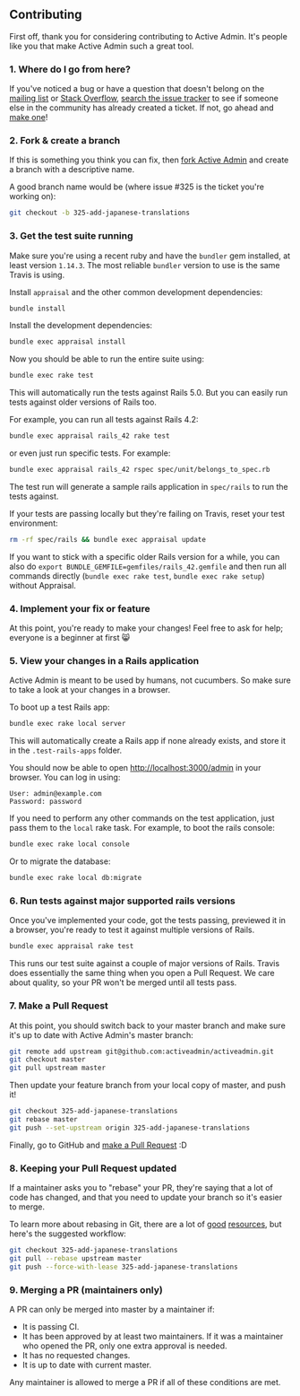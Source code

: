 ## Contributing

First off, thank you for considering contributing to Active Admin. It's people
like you that make Active Admin such a great tool.

### 1. Where do I go from here?

If you've noticed a bug or have a question that doesn't belong on the
[mailing list](http://groups.google.com/group/activeadmin) or
[Stack Overflow](http://stackoverflow.com/questions/tagged/activeadmin),
[search the issue tracker](https://github.com/activeadmin/activeadmin/issues?q=something)
to see if someone else in the community has already created a ticket.
If not, go ahead and [make one](https://github.com/activeadmin/activeadmin/issues/new)!

### 2. Fork & create a branch

If this is something you think you can fix, then
[fork Active Admin](https://help.github.com/articles/fork-a-repo)
and create a branch with a descriptive name.

A good branch name would be (where issue #325 is the ticket you're working on):

```sh
git checkout -b 325-add-japanese-translations
```

### 3. Get the test suite running

Make sure you're using a recent ruby and have the `bundler` gem installed, at
least version `1.14.3`. The most reliable `bundler` version to use is the same
Travis is using.

Install `appraisal` and the other common development dependencies:

```sh
bundle install
```

Install the development dependencies:

```sh
bundle exec appraisal install
```

Now you should be able to run the entire suite using:

```sh
bundle exec rake test
```

This will automatically run the tests against Rails 5.0. But you can easily run
tests against older versions of Rails too.

For example, you can run all tests against Rails 4.2:

```sh
bundle exec appraisal rails_42 rake test
```

or even just run specific tests. For example:

```sh
bundle exec appraisal rails_42 rspec spec/unit/belongs_to_spec.rb
```

The test run will generate a sample rails application in `spec/rails` to run the
tests against.

If your tests are passing locally but they're failing on Travis, reset your test
environment:

```sh
rm -rf spec/rails && bundle exec appraisal update
```

If you want to stick with a specific older Rails version for a while, you can
also do `export BUNDLE_GEMFILE=gemfiles/rails_42.gemfile` and then run all
commands directly (`bundle exec rake test`, `bundle exec rake setup`) without
Appraisal.

### 4. Implement your fix or feature

At this point, you're ready to make your changes! Feel free to ask for help;
everyone is a beginner at first :smile_cat:

### 5. View your changes in a Rails application

Active Admin is meant to be used by humans, not cucumbers. So make sure to take
a look at your changes in a browser.

To boot up a test Rails app:

```sh
bundle exec rake local server
```

This will automatically create a Rails app if none already exists, and store it
in the `.test-rails-apps` folder.

You should now be able to open <http://localhost:3000/admin> in your browser.
You can log in using:

```
User: admin@example.com
Password: password
```

If you need to perform any other commands on the test application, just pass
them to the `local` rake task. For example, to boot the rails console:

```sh
bundle exec rake local console
```

Or to migrate the database:

```sh
bundle exec rake local db:migrate
```

### 6. Run tests against major supported rails versions

Once you've implemented your code, got the tests passing, previewed it in a
browser, you're ready to test it against multiple versions of Rails.

```sh
bundle exec appraisal rake test
```

This runs our test suite against a couple of major versions of Rails.
Travis does essentially the same thing when you open a Pull Request.
We care about quality, so your PR won't be merged until all tests pass.

### 7. Make a Pull Request

At this point, you should switch back to your master branch and make sure it's
up to date with Active Admin's master branch:

```sh
git remote add upstream git@github.com:activeadmin/activeadmin.git
git checkout master
git pull upstream master
```

Then update your feature branch from your local copy of master, and push it!

```sh
git checkout 325-add-japanese-translations
git rebase master
git push --set-upstream origin 325-add-japanese-translations
```

Finally, go to GitHub and
[make a Pull Request](https://help.github.com/articles/creating-a-pull-request)
:D

### 8. Keeping your Pull Request updated

If a maintainer asks you to "rebase" your PR, they're saying that a lot of code
has changed, and that you need to update your branch so it's easier to merge.

To learn more about rebasing in Git, there are a lot of
[good](http://git-scm.com/book/en/Git-Branching-Rebasing)
[resources](https://help.github.com/articles/interactive-rebase),
but here's the suggested workflow:

```sh
git checkout 325-add-japanese-translations
git pull --rebase upstream master
git push --force-with-lease 325-add-japanese-translations
```

### 9. Merging a PR (maintainers only)

A PR can only be merged into master by a maintainer if:

* It is passing CI.
* It has been approved by at least two maintainers. If it was a maintainer who
  opened the PR, only one extra approval is needed.
* It has no requested changes.
* It is up to date with current master.

Any maintainer is allowed to merge a PR if all of these conditions are
met.

